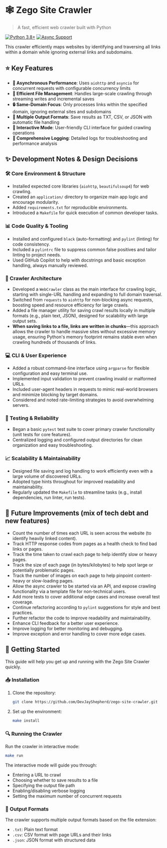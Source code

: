 # 🕸️ Zego Site Crawler

> A fast, efficient web crawler built with Python

[![Python 3.8+](https://img.shields.io/badge/python-3.8+-blue.svg)](https://www.python.org/downloads/)
[![Async Support](https://img.shields.io/badge/async-supported-green.svg)](https://docs.python.org/3/library/asyncio.html)

This crawler efficiently maps websites by identifying and traversing all links within a domain while ignoring external links and subdomains.

## ⭐ Key Features

- **🚄 Asynchronous Performance**: Uses `aiohttp` and `asyncio` for concurrent requests with configurable concurrency limits
- **💾 Efficient File Management**: Handles large-scale crawling through streaming writes and incremental saves
- **🔒 Same-Domain Focus**: Only processes links within the specified domain, ignoring external sites and subdomains
- **🧩 Multiple Output Formats**: Save results as TXT, CSV, or JSON with automatic file handling
- **👤 Interactive Mode**: User-friendly CLI interface for guided crawling operations
- **📝 Comprehensive Logging**: Detailed logs for troubleshooting and performance analysis

## ✨ Development Notes & Design Decisions

### 🛠️ Core Environment & Structure
- Installed expected core libraries (`aiohttp`, `beautifulsoup4`) for web crawling.
- Created an `application/` directory to organize main app logic and encourage modularity.
- Added `requirements.txt` for reproducible environments.
- Introduced a `Makefile` for quick execution of common developer tasks.

### 📊 Code Quality & Tooling
- Installed and configured `black` (auto-formatting) and `pylint` (linting) for code consistency.
- Included a `pylintrc` file to suppress common false positives and tailor linting to project needs.
- Used GitHub Copilot to help with docstrings and basic exception handling, always manually reviewed.

### 🔄 Crawler Architecture
- Developed a `WebCrawler` class as the main interface for crawling logic, starting with single-URL handling and expanding to full domain traversal.
- Switched from `requests` to `aiohttp` for non-blocking async requests, boosting speed and resource efficiency for large crawls.
- Added a file manager utility for saving crawl results locally in multiple formats (e.g., plain text, JSON), designed for scalability with large output sets.
- **When saving links to a file, links are written in chunks**—this approach allows the crawler to handle massive sites without excessive memory usage, ensuring Python's memory footprint remains stable even when crawling hundreds of thousands of links.

### 💻 CLI & User Experience
- Added a robust command-line interface using `argparse` for flexible configuration and easy terminal use.
- Implemented input validation to prevent crawling invalid or malformed URLs.
- Included user-agent headers in requests to mimic real-world browsers and minimize blocking by target domains.
- Considered and noted rate-limiting strategies to avoid overwhelming servers.

### 🧪 Testing & Reliability
- Began a basic `pytest` test suite to cover primary crawler functionality (unit tests for core features).
- Centralized logging and configured output directories for clean organization and easy troubleshooting.

### 📈 Scalability & Maintainability
- Designed file saving and log handling to work efficiently even with a large volume of discovered URLs.
- Adopted type hints throughout for improved readability and maintainability.
- Regularly updated the `Makefile` to streamline tasks (e.g., install dependencies, run linter, run tests).


## 🚀 Future Improvements (mix of tech debt and new features)

- Count the number of times each URL is seen across the website (to identify heavily linked content).
- Track HTTP response codes from pages as a health check to find bad links or pages.
- Track the time taken to crawl each page to help identify slow or heavy pages.
- Track the size of each page (in bytes/kilobytes) to help spot large or potentially problematic pages.
- Track the number of images on each page to help pinpoint content-heavy or slow-loading pages.
- Allow the async crawler to be started via an API, and expose crawling functionality via a template file for non-technical users.
- Add more tests to cover additional edge cases and increase overall test coverage.
- Continue refactoring according to `pylint` suggestions for style and best practices.
- Further refactor the code to improve readability and maintainability.
- Enhance CLI feedback for a better user experience.
- Improve logging for better monitoring and debugging.
- Improve exception and error handling to cover more edge cases.

## 🏁 Getting Started

This guide will help you get up and running with the Zego Site Crawler quickly.

### 📥 Installation

1. Clone the repository:
   ```bash
   git clone https://github.com/DevJayShepherd/zego-site-crawler.git
   ```

2. Set up the environment:
   ```bash
   make install
   ```

### 🔍 Running the Crawler

Run the crawler in interactive mode:
```bash
make run
```

The interactive mode will guide you through:
- Entering a URL to crawl
- Choosing whether to save results to a file
- Specifying the output file path
- Enabling/disabling verbose logging
- Setting the maximum number of concurrent requests

### 📄 Output Formats

The crawler supports multiple output formats based on the file extension:

- `.txt`: Plain text format
- `.csv`: CSV format with page URLs and their links
- `.json`: JSON format with structured data